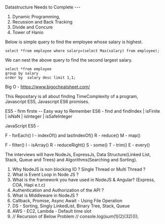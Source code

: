 Datastructure Needs to Complete ---

1. Dynamic Programming,
2. Recussion and Back Tracking
3. Divide and Concure
4. Tower of Hanio


Below is simple query to find the employee whose salary is highest. 

    select *from employee where salary=(select Max(salary) from employee);

We can nest the above query to find the second largest salary. 

    select *from employee 
    group by salary 
    order by  salary desc limit 1,1;


Big O - https://www.bigocheatsheet.com/


This Repositary is all about finding TimeComplexity of a program, Javascript ES5, Javascript ES6 promises.


ES5 - firm firste -- Easy way to Remember
ES6 - find and findIndex | isFinite | isNaN | isInteger | isSafeInteger


JavaScript ES5 - 

F - forEach()
I - indexOf() and lastIndexOf()
R - reduce()
M - map()

F - filter()
I - isArray()
R - reduceRight()
S - some()
T - trim()
E - every()

The interviews will have NodeJs, ExpressJs, Data Structure(Linked List, Stack, Queue and Trees) and Algorithms(Searching and Sorting).

1. Why NodeJS is non blocking IO ? Single Thread or Multi Thread ?
2. What is Event Loop in Node JS ?
3. What is the framework you have used in NodeJS & Angular? (Express, COA, Hapi e.t.c)
4. Authentication and Authorization of the API ?
5. What is Middleware in NodeJS ?
6. Callback, Promise, Async Await - Using File Operation
7. DS - Sorting, Singly LinkedList, Binary Tree, Stack, Queue
8. AWS - EC2, Lambda - Default time slot
9. // Recursion of Below Problem // console.log(sum(1)(2)(32)());
